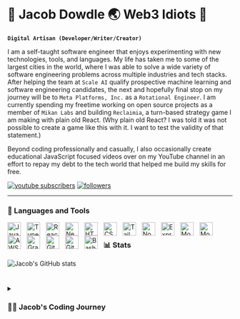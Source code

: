 # 🛫 Jacob Dowdle 🌏 Web3 Idiots 🛬

**`Digital Artisan (Developer/Writer/Creator)`**

I am a self-taught software engineer that enjoys experimenting with new technologies, tools, and languages. My life has taken me to some of the largest cities in the world, where I was able to solve a wide variety of software engineering problems across multiple industries and tech stacks. After helping the team at `Scale AI` qualify prospective machine learning and software engineering candidates, the next and hopefully final stop on my journey will be to `Meta Platforms, Inc.` as a `Rotational Engineer`. I am currently spending my freetime working on open source projects as a member of `Mikan Labs` and building `Reclaimia`, a turn-based strategy game I am making with plain old React. (Why plain old React? I was told it was not possible to create a game like this with it. I want to test the validity of that statement.)

Beyond coding professionally and casually, I also occasionally create educational JavaScript focused videos over on my YouTube channel in an effort to repay my debt to the tech world that helped me build my skills for free.

   <p align="left">
      <a href="https://www.youtube.com/@web3idiots?sub_confirmation=1">
         <img alt="youtube subscribers" title="Subscribe to my YouTube channel" src="https://custom-icon-badges.demolab.com/youtube/channel/subscribers/UCscaDB5Sgar2CBc-hcx211w?color=%23E05D44&label=SUBSCRIBE&logo=video&logoColor=white&style=for-the-badge&labelColor=CE4630"/></a> 
      <a href="https://github.com/jakovid?tab=followers">
         <img alt="followers" title="Follow me on Github" src="https://custom-icon-badges.demolab.com/github/followers/jakovid?color=236ad3&labelColor=1155ba&style=for-the-badge&logo=person-add&label=Follow&logoColor=white"/></a>
      
   </p>

---

### 🧰 Languages and Tools

<img align="left" alt="JavaScript" width="30px" style="padding-right:10px;" src="https://cdn.jsdelivr.net/gh/devicons/devicon/icons/javascript/javascript-original.svg"/>

<img align="left" alt="TypeScript" width="30px" style="padding-right:10px;" src="https://cdn.jsdelivr.net/gh/devicons/devicon/icons/typescript/typescript-plain.svg" />

<img align="left" alt="React" width="30px" style="padding-right:10px;" src="https://cdn.jsdelivr.net/gh/devicons/devicon@latest/icons/react/react-original.svg" />

<img align="left" alt="NextJS" width="30px" style="padding-right:10px;" src="https://cdn.jsdelivr.net/gh/devicons/devicon/icons/nextjs/nextjs-original.svg" />

<img align="left" alt="HTML" width="30px" style="padding-right:10px;" src="https://cdn.jsdelivr.net/gh/devicons/devicon/icons/html5/html5-plain.svg" />

<img align="left" alt="CSS" width="30px" style="padding-right:10px;" src="https://cdn.jsdelivr.net/gh/devicons/devicon/icons/css3/css3-plain.svg" />

<img align="left" alt="Tailwindcss" width="30px" style="padding-right:10px;" src="https://cdn.jsdelivr.net/gh/devicons/devicon/icons/tailwindcss/tailwindcss-original-wordmark.svg" />

<img align="left" alt="NodeJS" width="30px" style="padding-right:10px;" src="https://cdn.jsdelivr.net/gh/devicons/devicon@latest/icons/nodejs/nodejs-original.svg" />

<img align="left" alt="Express" width="30px" style="padding-right:10px;" src="https://cdn.jsdelivr.net/gh/devicons/devicon@latest/icons/express/express-original.svg" />

<img align="left" alt="Mongodb" width="30px" style="padding-right:10px;" src="https://cdn.jsdelivr.net/gh/devicons/devicon@latest/icons/mongodb/mongodb-original.svg" />

<img align="left" alt="Mongoose" width="30px" style="padding-right:10px;" src="https://cdn.jsdelivr.net/gh/devicons/devicon@latest/icons/mongoose/mongoose-original.svg" />

<img align="left" alt="AWS" width="30px" style="padding-right:10px;" src="https://cdn.jsdelivr.net/gh/devicons/devicon@latest/icons/amazonwebservices/amazonwebservices-plain-wordmark.svg" />

<img align="left" alt="GraphQL" width="30px" style="padding-right:10px;" src="https://cdn.jsdelivr.net/gh/devicons/devicon@latest/icons/graphql/graphql-plain.svg" />

<img align="left" alt="Git" width="30px" style="padding-right:10px;" src="https://cdn.jsdelivr.net/gh/devicons/devicon/icons/git/git-original.svg" />

<img align="left" alt="GitHub" width="30px" style="padding-right:10px;" src="https://cdn.jsdelivr.net/gh/devicons/devicon/icons/github/github-original.svg" />

<img align="left" alt="Bash" width="30px" style="padding-right:10px;" src="https://cdn.jsdelivr.net/gh/devicons/devicon/icons/bash/bash-original.svg" />

<br />

### 📊 Stats

![Jacob's GitHub stats](https://github-readme-stats.vercel.app/api?username=jakovid&show_icons=true&theme=gruvbox)

<!-- ![GitHub Streak](https://streak-stats.demolab.com?user=jakovid&theme=gruvbox&border_radius=4.5) -->

#

<details>
 <summary><h3>👨‍💻 Jacob's Coding Journey</h3></summary>

I held a variety of analytical focused roles after university. I did database creation and analysis for a legal services company that protected large corporations from those pesky workers that want to be compensated fairly, created industry reports for a financial services company that acted as a third party expert on behalf of banks and companies going public on the Hong Kong Stock Exhange, received a full scholarship to pursue my masters degree focused on official financing competition in African nations between the United States and China, and helped member companies of the American Chamber of Commerce in Shanghai.

In the summer of 2019, I had the option of working as a consultant for a major law firm in Shanghai, or moving to Taipei to bootstrap a company in the tourism industry. I chose the latter, and discovered programming when I taught myself how to build our website. 2020 was not a great year for a tourism company, but it allowed me to find a career I love. I spearheaded the creation a an education company's first bi-lingual website, was invited to be a part of the inaugral batch of rapid prototypers at a venture studio, joined a fellowship to receive mentorship from from senior engineers, interviewed 100+ candidates for `Scale AI`, co-founded a team that builds open source projects, and will be joining `Meta Platforms, Inc.` as a `Rotational Engineer`.

Life is great, the job market isn't, but that won't stop us. Try your best to stand out, do your best work everyday, and don't be afraid of failure or rejection.

[youtube]: https://www.youtube.com/@web3idiots
